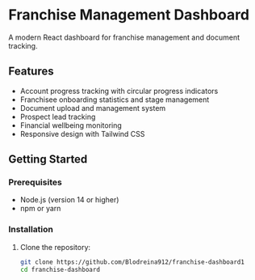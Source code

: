 # Franchise Management Dashboard

A modern React dashboard for franchise management and document tracking.

## Features

- Account progress tracking with circular progress indicators
- Franchisee onboarding statistics and stage management
- Document upload and management system
- Prospect lead tracking
- Financial wellbeing monitoring
- Responsive design with Tailwind CSS

## Getting Started

### Prerequisites

- Node.js (version 14 or higher)
- npm or yarn

### Installation

1. Clone the repository:
   ```bash
   git clone https://github.com/Blodreina912/franchise-dashboard1
   cd franchise-dashboard
